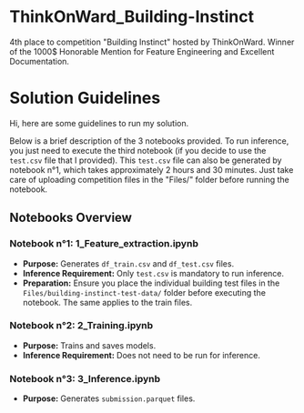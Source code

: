 # ThinkOnWard_Building-Instinct
4th place to competition "Building Instinct" hosted by ThinkOnWard.
Winner of the 1000$ Honorable Mention for Feature Engineering and Excellent Documentation.

# Solution Guidelines

Hi, here are some guidelines to run my solution.

Below is a brief description of the 3 notebooks provided.
To run inference, you just need to execute the third notebook (if you decide to use the `test.csv` file that I provided). This `test.csv` file can also be generated by notebook n°1, which takes approximately 2 hours and 30 minutes. Just take care of uploading competition files in the "Files/" folder before running the notebook.

## Notebooks Overview

### Notebook n°1: 1_Feature_extraction.ipynb
- **Purpose:** Generates `df_train.csv` and `df_test.csv` files.
- **Inference Requirement:** Only `test.csv` is mandatory to run inference.
- **Preparation:** Ensure you place the individual building test files in the `Files/building-instinct-test-data/` folder before executing the notebook. The same applies to the train files.

### Notebook n°2: 2_Training.ipynb
- **Purpose:** Trains and saves models.
- **Inference Requirement:** Does not need to be run for inference.

### Notebook n°3: 3_Inference.ipynb
- **Purpose:** Generates `submission.parquet` files.
